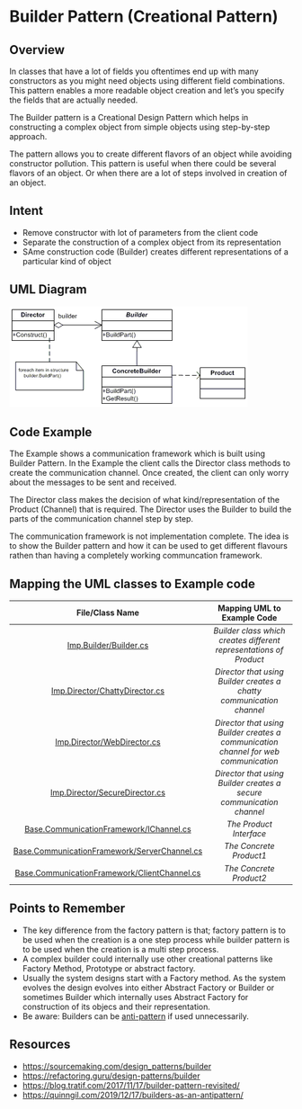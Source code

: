 # Builder Pattern (Creational Pattern)

## Overview
In classes that have a lot of fields you oftentimes end up with many constructors as you might need objects using different field combinations. This pattern enables a more readable object creation and let’s you specify the fields that are actually needed. 

The Builder pattern is a Creational Design Pattern which helps in constructing a complex object from simple objects using step-by-step approach.

The pattern allows you to create different flavors of an object while avoiding constructor pollution. This pattern is useful when there could be several flavors of an object. Or when there are a lot of steps involved in creation of an object.
## Intent
- Remove constructor with lot of parameters from the client code
- Separate the construction of a complex object from its representation
- SAme construction code (Builder) creates different representations of a particular kind of object

## UML Diagram
![plot](./builder_1.gif)

## Code Example
The Example shows a communication framework which is built using Builder Pattern.
In the Example the client calls the Director class methods to create the communication channel.
Once created, the client can only worry about the messages to be sent and received.

The Director class makes the decision of what kind/representation of the Product (Channel) that is required.
The Director uses the Builder to build the parts of the communication channel step by step.

The communication framework is not implementation complete. The idea is to show the Builder pattern and how it can be used to get different flavours rathen than having a completely working communcation framework.

## Mapping the UML classes to Example code
| **File/Class Name** | **Mapping UML to Example Code**  |
| :-----: | :-: |
| [Imp.Builder/Builder.cs](./Imp.Builders/Builder.cs)| *Builder class which creates different representations of Product* |
| [Imp.Director/ChattyDirector.cs](./Imp.Director/ChattyDirector.cs)| *Director that using Builder creates a chatty communication channel* |
| [Imp.Director/WebDirector.cs](./Imp.Director/WebDirector.cs)| *Director that using Builder creates a communication channel for web communication* |
| [Imp.Director/SecureDirector.cs](./Imp.Director/SecureDirector.cs)| *Director that using Builder creates a secure communication channel* |
| [Base.CommunicationFramework/IChannel.cs](./Imp.Director/IChannel.cs)| *The Product Interface* |
| [Base.CommunicationFramework/ServerChannel.cs](./Imp.Director/ServerChannel.cs)| *The Concrete Product1* |
| [Base.CommunicationFramework/ClientChannel.cs](./Imp.Director/ClientChannel.cs)| *The Concrete Product2* |


## Points to Remember
- The key difference from the factory pattern is that; factory pattern is to be used when the creation is a one step process while builder pattern is to be used when the creation is a multi step process.
- A complex builder could internally use other creational patterns like Factory Method, Prototype or abstract factory.
- Usually the system designs start with a Factory method. As the system evolves the design evolves into either Abstract Factory or Builder or sometimes Builder which internally uses Abstract Factory for construction of its objecs and their representation.
- Be aware: Builders can be [anti-pattern](https://quinngil.com/2019/12/17/builders-as-an-antipattern/) if used unnecessarily. 

## Resources
- https://sourcemaking.com/design_patterns/builder
- https://refactoring.guru/design-patterns/builder
- https://blog.tratif.com/2017/11/17/builder-pattern-revisited/
- https://quinngil.com/2019/12/17/builders-as-an-antipattern/
